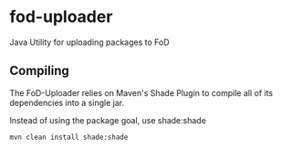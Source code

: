 # fod-uploader
Java Utility for uploading packages to FoD

## Compiling

The FoD-Uploader relies on Maven's Shade Plugin to compile all of its dependencies into a single jar.

Instead of using the package goal, use shade:shade

```
mvn clean install shade:shade
```
